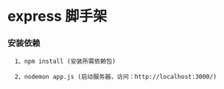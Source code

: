 # express 脚手架

### 安装依赖
```
  1、npm install (安装所需依赖包)

  2、nodemon app.js (启动服务器，访问：http://localhost:3000/)

```